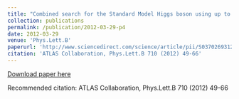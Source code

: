 ```yaml
---
title: "Combined search for the Standard Model Higgs boson using up to 4.9 fb^-1 of pp collision data at sqrt(s) = 7 TeV with the ATLAS detector at the LHC"
collection: publications
permalink: /publication/2012-03-29-p4
date: 2012-03-29
venue: 'Phys.Lett.B'
paperurl: 'http://www.sciencedirect.com/science/article/pii/S0370269312001852'
citation: 'ATLAS Collaboration, Phys.Lett.B 710 (2012) 49-66'
---
```

[Download paper here](http://www.sciencedirect.com/science/article/pii/S0370269312001852)

Recommended citation: ATLAS Collaboration, Phys.Lett.B 710 (2012) 49-66